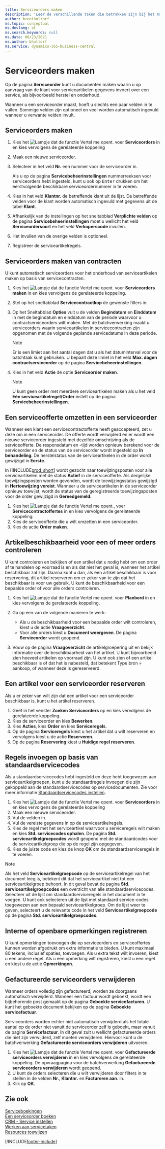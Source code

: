 ```yaml
---
title: Serviceorders maken
description: 'Leer de verschillende taken die betrokken zijn bij het maken van serviceorders in Business Central, zoals het maken van een nieuwe serviceorder of -orders op basis van een servicecontract.'
author: brentholtorf
ms.topic: conceptual
ms.devlang: al
ms.search.keywords: null
ms.date: 06/23/2021
ms.author: bholtorf
ms.service: dynamics-365-business-central
---
```

# Serviceorders maken
Op de pagina **Serviceorder** kunt u documenten maken waarin u op aanvraag van de klant voor serviceartikelen gegevens invoert over een service, als bijvoorbeeld herstel en onderhoud.  

Wanneer u een serviceorder maakt, hoeft u slechts een paar velden in te vullen. Sommige velden zijn optioneel en veel worden automatisch ingevuld wanneer u verwante velden invult.  

## Serviceorders maken    
1. Kies het ![Lampje dat de functie Vertel me opent.](media/ui-search/search_small.png "Vertel me wat u wilt doen") voer **Serviceorders** in en kies vervolgens de gerelateerde koppeling  
2. Maak een nieuwe serviceorder.  
3. Selecteer in het veld **Nr.** een nummer voor de serviceorder in.  

     Als u op de pagina **Servicebeheerinstellingen** nummerreeksen voor serviceorders hebt ingesteld, kunt u ook op <kbd>Enter</kbd> drukken om het eerstvolgende beschikbare serviceordernummer in te voeren.  

4. Kies in het veld **Klantnr.** de betreffende klant uit de lijst. De betreffende velden voor de klant worden automatisch ingevuld met gegevens uit de tabel **Klant**.  

5. Afhankelijk van de instellingen op het sneltabblad **Verplichte velden** op de pagina **Servicebeheerinstellingen** moet u wellicht het veld **Serviceordersoort** en het veld **Verkoperscode** invullen.  
6. Het invullen van de overige velden is optioneel.  
7. Registreer de serviceartikelregels.  

## Serviceorders maken van contracten  
U kunt automatisch serviceorders voor het onderhoud van serviceartikelen maken op basis van servicecontracten.  

1. Kies het ![Lampje dat de functie Vertel me opent.](media/ui-search/search_small.png "Vertel me wat u wilt doen") voer **Serviceorders maken** in en kies vervolgens de gerelateerde koppeling.  
2. Stel op het sneltabblad **Servicecontractkop** de gewenste filters in.  
3. Op het Sneltabblad **Opties** vult u de velden **Begindatum** en **Einddatum** in met de begindatum en einddatum van de periode waarvoor u contractserviceorders wilt maken. Met de batchverwerking maakt u serviceorders waarin serviceartikelen in servicecontracten zijn opgenomen met de volgende geplande servicedatums in deze periode.  

    > [!NOTE]  
    >  Er is een limiet aan het aantal dagen dat u als het datuminterval voor de batchtaak kunt gebruiken. U bepaalt deze limiet in het veld **Max. dagen contractserviceorder** op de pagina **Servicebeheerinstellingen**.  

4. Kies in het veld **Actie** de optie **Serviceorder maken**.  
    > [!NOTE]  
    >  U kunt geen order met meerdere serviceartikelen maken als u het veld **Eén serviceartikelregel/Order** instelt op de pagina **Servicebeheerinstellingen**. 

## Een serviceofferte omzetten in een serviceorder
Wanneer een klant een servicecontractofferte heeft geaccepteerd, zet u deze om in een serviceorder. De offerte wordt verwijderd en er wordt een nieuwe serviceorder ingesteld met dezelfde omschrijving als de serviceofferte. De responsdatum en -tijd worden opnieuw berekend voor de serviceorder en de status van de serviceorder wordt ingesteld op **In behandeling**. De herstelstatus van de serviceartikelen in de order wordt gewijzigd in **Eerste**.  

In [!INCLUDE[prod_short](includes/prod_short.md)] wordt gezocht naar toewijzingsposten voor alle serviceartikelen met de status **Actief** in de serviceofferte. Als dergelijke toewijzingsposten worden gevonden, wordt de toewijzingsstatus gewijzigd in **Hertoewijzing vereist**. Wanneer u de serviceartikelen in de serviceorder opnieuw toewijst, wordt de status van de geregistreerde toewijzingsposten voor de order gewijzigd in **Gereedgemeld**.   

1. Kies het ![Lampje dat de functie Vertel me opent.](media/ui-search/search_small.png "Vertel me wat u wilt doen"), voer **Servicecontractoffertes** in en kies vervolgens de gerelateerde koppeling.  
2. Kies de serviceofferte die u wilt omzetten in een serviceorder.  
3. Kies de actie **Order maken**.  

## Artikelbeschikbaarheid voor een of meer orders controleren  
U kunt controleren en bekijken of een artikel dat u nodig hebt om een order af te handelen op voorraad is en als dat niet het geval is, wanneer het artikel beschikbaar zal zijn. Daarna kunt u dan, als een artikel beschikbaar is voor reservering, dit artikel reserveren om er zeker van te zijn dat het beschikbaar is voor uw gebruik. U kunt de beschikbaarheid voor een bepaalde order of voor alle orders controleren.  

1.  Kies het ![Lampje dat de functie Vertel me opent.](media/ui-search/search_small.png "Vertel me wat u wilt doen") voer **Planbord** in en kies vervolgens de gerelateerde koppeling.  
2. Ga op een van de volgende manieren te werk:  

    * Als u de beschikbaarheid voor een bepaalde order wilt controleren, kiest u de actie **Vraagoverzicht**.  
    * Voor alle orders kiest u **Document weergeven**. De pagina **Serviceorder** wordt geopend.  

3. Vouw op de pagina **Vraagoverzicht** de artikelgroepering uit en bekijk informatie over de beschikbaarheid van het artikel. U kunt bijvoorbeeld zien hoeveel artikelen op voorraad zijn. U kunt ook zien of een artikel beschikbaar is of dat het is nabesteld, dat betekent Type bron = aankoop, of wanneer deze is gereserveerd.

## Een artikel voor een serviceorder reserveren
Als u er zeker van wilt zijn dat een artikel voor een serviceorder beschikbaar is, kunt u het artikel reserveren.

1. Geef in het venster **Zoeken** **Serviceorders** op en kies vervolgens de gerelateerde koppeling.  
2. Kies de serviceorder en kies **Bewerken**.  
3. Kies **Acties**, kies **Order** en kies **Serviceregels**.  
4. Op de pagina **Serviceregels** kiest u het artikel dat u wilt reserveren en vervolgens kiest u de actie **Reserveren**.  
5. Op de pagina **Reservering** kiest u **Huidige regel reserveren**.

## Regels invoegen op basis van standaardservicecodes  
Als u standaardservicecodes hebt ingesteld en deze hebt toegewezen aan serviceartikelgroepen, kunt u de standaardregels invoegen die zijn gekoppeld aan de standaardservicecodes op servicedocumenten. Zie voor meer informatie [Standaardservicecodes instellen](service-how-setup-service-coding.md).   

1. Kies het ![Lampje dat de functie Vertel me opent.](media/ui-search/search_small.png "Vertel me wat u wilt doen") voer **Serviceorders** in en kies vervolgens de gerelateerde koppeling  
2. Maak een nieuwe serviceorder.  
3. Vul de velden in.  
4. Vul de vereiste gegevens in op de serviceartikelregels.  
5. Kies de regel met het serviceartikel waarvoor u serviceregels wilt maken en kies **Std. servicecodes ophalen**. De pagina **Std. serviceartikelgroepcodes** wordt geopend met de standaardcodes voor de serviceartikelgroep die op de regel zijn opgegeven.  
6. Kies de juiste code en kies de knop **OK** om de standaardserviceregels in te voeren.  

> [!NOTE]  
>  Als het veld **Serviceartikelgroepcode** op de serviceartikelregel van het document leeg is, betekent dit dat het serviceartikel niet tot een serviceartikelgroep behoort. In dit geval bevat de pagina **Std. serviceartikelgroepcodes** een overzicht van alle standaardservicecodes. Selecteer uit de lijst om standaardserviceregels in het document in te voegen. U kunt ook selecteren uit de lijst met standaard service-codes toegewezen aan een bepaald serviceartikelgroep. Om de lijst weer te geven, selecteert u de relevante code in het veld **Serviceartikelgroepcode** op de pagina **Std. serviceartikelgroepcodes**.  

## Interne of openbare opmerkingen registreren
U kunt opmerkingen toevoegen die op serviceorders en serviceoffertes kunnen worden afgedrukt om extra informatie te bieden. U kunt maximaal 80 tekens, inclusief spaties, toevoegen. Als u extra tekst wilt invoeren, kiest u een andere regel. Als u een opmerking wilt registreren, kiest u een regel en kiest u de actie **Opmerkingen**.  

## Gefactureerde serviceorders verwijderen  
Wanneer orders volledig zijn gefactureerd, worden ze doorgaans automatisch verwijderd. Wanneer een factuur wordt geboekt, wordt een bijbehorende post gemaakt op de pagina **Geboekte servicefacturen**. U kunt het geboekte document bekijken op de pagina **Geboekte servicefactuur**.  

Serviceorders worden echter niet automatisch verwijderd als het totale aantal op de order niet vanuit de serviceorder zelf is geboekt, maar vanuit de pagina **Servicefactuur**. In dit geval zult u wellicht gefactureerde orders die niet zijn verwijderd, zelf moeten verwijderen. Hiervoor kunt u de batchverwerking **Gefactureerde serviceorders verwijderen** uitvoeren.  

1. Kies het ![Lampje dat de functie Vertel me opent.](media/ui-search/search_small.png "Vertel me wat u wilt doen") voer **Gefactureerde serviceorders verwijderen** in en kies vervolgens de gerelateerde koppeling. De opvraagpagina voor de batchverwerking **Gefactureerde serviceorders verwijderen** wordt geopend.  
2. U kunt de orders selecteren die u wilt verwijderen door filters in te stellen in de velden **Nr.**, **Klantnr.** en **Factureren aan**. in.  
3. Klik op **OK**.  


## Zie ook  
[Serviceboekingen](service-service-posting.md)  
[Een serviceorder boeken](service-how-to-post-service-orders.md)  
[CRM - Service instellen](service-setup-service.md)  
[Werken aan servicetaken](service-how-to-work-on-service-tasks.md)  
[Resources toewijzen](service-how-to-allocate-resources.md)  


[!INCLUDE[footer-include](includes/footer-banner.md)]